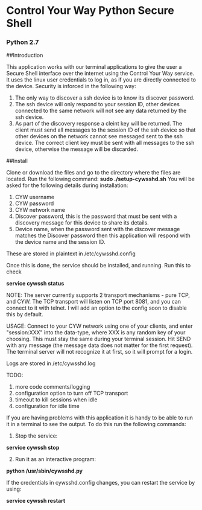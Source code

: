 # Control Your Way Python Secure Shell
### Python 2.7

##Introduction

This application works with our terminal applications to give the user a Secure Shell interface over the internet using the Control Your Way service.
It uses the linux user credentials to log in, as if you are directly connected to the device. Security is inforced in the following way:
1. The only way to discover a ssh device is to know its discover password. 
2. The ssh device will only respond to your session ID, other devices connected to the same network will not see any data returned by the ssh device.
3. As part of the discovery response a cleint key will be returned. The client must send all messages to the session ID of the ssh device so that other devices
on the network cannot see messaged sent to the ssh device. The correct client key must be sent with all messages to the ssh device, otherwise the message will be
discarded.

##Install

Clone or download the files and go to the directory where the files are located. Run the following command:
**sudo ./setup-cywsshd.sh**
You will be asked for the following details during installation:
1. CYW username
2. CYW password
3. CYW network name
4. Discover password, this is the password that must be sent with a discovery message for this device to share its details.
5. Device name, when the password sent with the discover message matches the Discover password then this application will respond with the device name and the session ID.

These are stored in plaintext in /etc/cywsshd.config

Once this is done, the service should be installed, and running.
Run this to check

**service cywssh status**

NOTE: The server currently supports 2 transport mechanisms - pure TCP, and CYW.
The TCP transport will listen on TCP port 8081, and you can connect to it with telnet.
I will add an option to the config soon to disable this by default.

USAGE:
Connect to your CYW network using one of your clients, and enter "session:XXX" into the data-type, where XXX is any random key of your choosing. This must stay the same during your terminal session. Hit SEND with any message (the message data does not matter for the first request).
The terminal server will not recognize it at first, so it will prompt for a login.

Logs are stored in /etc/cywsshd.log

TODO:
1.	more code comments/logging
2.	configuration option to turn off TCP transport
3.	timeout to kill sessions when idle
4.	configuration for idle time

If you are having problems with this application it is handy to be able to run it in a terminal to see the output. To do this run the following commands:
1. Stop the service:

**service cywssh stop**

2. Run it as an interactive program:

**python /usr/sbin/cywsshd.py**

If the credentials in cywsshd.config changes, you can restart the service by using:

**service cywssh restart**
